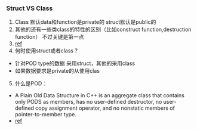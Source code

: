 <!-- TITLE: Cplusplus -->
<!-- SUBTITLE:杂七杂八 学过丢掉 用过忘记 突然记起来的点 -->

### Struct VS Class

1. 	Class 默认data和function是private的 struct默认是public的
2.  其他的还有一些类class的特性的区别（比如construct function,destruction function） 不过关键是第一点
3.  [ref](https://stackoverflow.com/questions/54585/when-should-you-use-a-class-vs-a-struct-in-c)
4.  何时使用struct或者class？
  + 针对POD type的数据 采用struct，其他的采用class 
  + 如果数据要求是private的从使用clas
5. 什么是POD：
 + A Plain Old Data Structure in C++ is an aggregate class that contains only PODS as members, has no user-defined destructor, no user-defined copy assignment operator, and no nonstatic members of pointer-to-member type.
 +  [ref]( <https://stackoverflow.com/questions/146452/what-are-pod-types-in-c> )